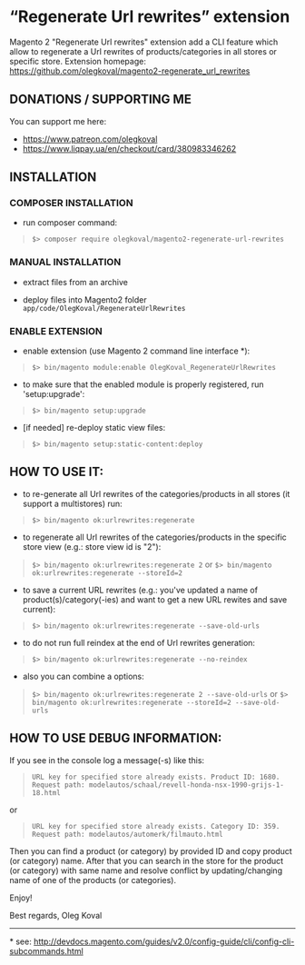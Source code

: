 “Regenerate Url rewrites” extension
=====================
Magento 2 "Regenerate Url rewrites" extension add a CLI feature which allow to regenerate a Url rewrites of products/categories in all stores or specific store.
Extension homepage: https://github.com/olegkoval/magento2-regenerate_url_rewrites

## DONATIONS / SUPPORTING ME
You can support me here:
* https://www.patreon.com/olegkoval
* https://www.liqpay.ua/en/checkout/card/380983346262

## INSTALLATION

### COMPOSER INSTALLATION
* run composer command:
>`$> composer require olegkoval/magento2-regenerate-url-rewrites`

### MANUAL INSTALLATION
* extract files from an archive

* deploy files into Magento2 folder `app/code/OlegKoval/RegenerateUrlRewrites`

### ENABLE EXTENSION
* enable extension (use Magento 2 command line interface *):
>`$> bin/magento module:enable OlegKoval_RegenerateUrlRewrites`

* to make sure that the enabled module is properly registered, run 'setup:upgrade':
>`$> bin/magento setup:upgrade`

* [if needed] re-deploy static view files:
>`$> bin/magento setup:static-content:deploy`


## HOW TO USE IT:
* to re-generate all Url rewrites of the categories/products in all stores (it support a multistores) run:
>`$> bin/magento ok:urlrewrites:regenerate`

* to regenerate all Url rewrites of the categories/products in the specific store view (e.g.: store view id is "2"):
>`$> bin/magento ok:urlrewrites:regenerate 2`
or
>`$> bin/magento ok:urlrewrites:regenerate --storeId=2`

* to save a current URL rewrites (e.g.: you've updated a name of product(s)/category(-ies) and want to get a new URL rewites and save current):
>`$> bin/magento ok:urlrewrites:regenerate --save-old-urls`

* to do not run full reindex at the end of Url rewrites generation:
>`$> bin/magento ok:urlrewrites:regenerate --no-reindex`

* also you can combine a options:
>`$> bin/magento ok:urlrewrites:regenerate 2 --save-old-urls`
or
>`$> bin/magento ok:urlrewrites:regenerate --storeId=2 --save-old-urls`

## HOW TO USE DEBUG INFORMATION:
If you see in the console log a message(-s) like this:
>`URL key for specified store already exists. Product ID: 1680. Request path: modelautos/schaal/revell-honda-nsx-1990-grijs-1-18.html`

or

>`URL key for specified store already exists. Category ID: 359. Request path: modelautos/automerk/filmauto.html`

Then you can find a product (or category) by provided ID and copy product (or category) name. After that you can search in the store for the product (or category) with same name and resolve conflict by updating/changing name of one of the products (or categories).

Enjoy!

Best regards,
Oleg Koval

-------------
\* see: http://devdocs.magento.com/guides/v2.0/config-guide/cli/config-cli-subcommands.html
